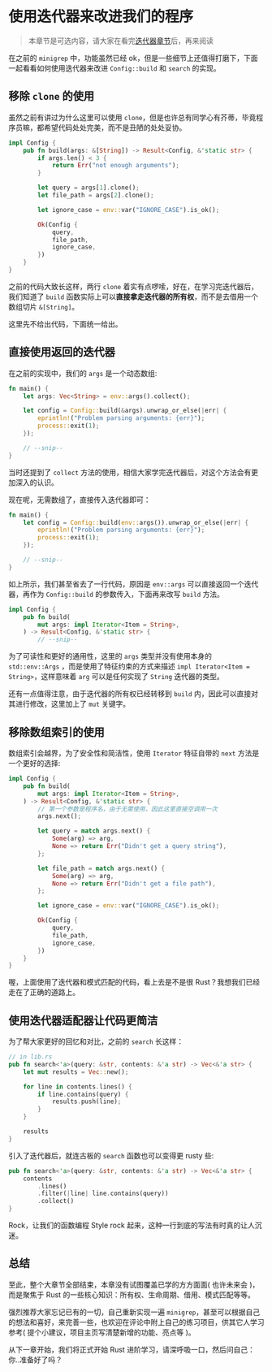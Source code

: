# 使用迭代器来改进我们的程序

> 本章节是可选内容，请大家在看完[迭代器章节](https://course.rs/advance/functional-programing/iterator.html)后，再来阅读


在之前的 `minigrep` 中，功能虽然已经 ok，但是一些细节上还值得打磨下，下面一起看看如何使用迭代器来改进 `Config::build` 和 `search` 的实现。

## 移除 `clone` 的使用

虽然之前有讲过为什么这里可以使用 `clone`，但是也许总有同学心有芥蒂，毕竟程序员嘛，都希望代码处处完美，而不是丑陋的处处妥协。

```rust
impl Config {
    pub fn build(args: &[String]) -> Result<Config, &'static str> {
        if args.len() < 3 {
            return Err("not enough arguments");
        }

        let query = args[1].clone();
        let file_path = args[2].clone();

        let ignore_case = env::var("IGNORE_CASE").is_ok();

        Ok(Config {
            query,
            file_path,
            ignore_case,
        })
    }
}
```

之前的代码大致长这样，两行 `clone` 着实有点啰嗦，好在，在学习完迭代器后，我们知道了 `build` 函数实际上可以**直接拿走迭代器的所有权**，而不是去借用一个数组切片 `&[String]`。

这里先不给出代码，下面统一给出。

## 直接使用返回的迭代器

在之前的实现中，我们的 `args` 是一个动态数组:

```rust
fn main() {
    let args: Vec<String> = env::args().collect();

    let config = Config::build(&args).unwrap_or_else(|err| {
        eprintln!("Problem parsing arguments: {err}");
        process::exit(1);
    });

    // --snip--
}
```

当时还提到了 `collect` 方法的使用，相信大家学完迭代器后，对这个方法会有更加深入的认识。

现在呢，无需数组了，直接传入迭代器即可：

```rust
fn main() {
    let config = Config::build(env::args()).unwrap_or_else(|err| {
        eprintln!("Problem parsing arguments: {err}");
        process::exit(1);
    });

    // --snip--
}
```

如上所示，我们甚至省去了一行代码，原因是 `env::args` 可以直接返回一个迭代器，再作为 `Config::build` 的参数传入，下面再来改写 `build` 方法。


```rust
impl Config {
    pub fn build(
        mut args: impl Iterator<Item = String>,
    ) -> Result<Config, &'static str> {
        // --snip--
```

为了可读性和更好的通用性，这里的 `args` 类型并没有使用本身的 `std::env::Args` ，而是使用了特征约束的方式来描述 `impl Iterator<Item = String>`，这样意味着 `arg` 可以是任何实现了 `String` 迭代器的类型。

还有一点值得注意，由于迭代器的所有权已经转移到 `build` 内，因此可以直接对其进行修改，这里加上了 `mut` 关键字。

## 移除数组索引的使用

数组索引会越界，为了安全性和简洁性，使用 `Iterator` 特征自带的 `next` 方法是一个更好的选择:

```rust
impl Config {
    pub fn build(
        mut args: impl Iterator<Item = String>,
    ) -> Result<Config, &'static str> {
        // 第一个参数是程序名，由于无需使用，因此这里直接空调用一次
        args.next();

        let query = match args.next() {
            Some(arg) => arg,
            None => return Err("Didn't get a query string"),
        };

        let file_path = match args.next() {
            Some(arg) => arg,
            None => return Err("Didn't get a file path"),
        };

        let ignore_case = env::var("IGNORE_CASE").is_ok();

        Ok(Config {
            query,
            file_path,
            ignore_case,
        })
    }
}
```

喔，上面使用了迭代器和模式匹配的代码，看上去是不是很 Rust？我想我们已经走在了正确的道路上。


## 使用迭代器适配器让代码更简洁

为了帮大家更好的回忆和对比，之前的 `search` 长这样：

```rust
// in lib.rs
pub fn search<'a>(query: &str, contents: &'a str) -> Vec<&'a str> {
    let mut results = Vec::new();

    for line in contents.lines() {
        if line.contains(query) {
            results.push(line);
        }
    }

    results
}
```

引入了迭代器后，就连古板的 `search` 函数也可以变得更 rusty 些:

```rust
pub fn search<'a>(query: &str, contents: &'a str) -> Vec<&'a str> {
    contents
        .lines()
        .filter(|line| line.contains(query))
        .collect()
}
```

Rock，让我们的函数编程 Style rock 起来，这种一行到底的写法有时真的让人沉迷。


## 总结

至此，整个大章节全部结束，本章没有试图覆盖已学的方方面面( 也许未来会 )，而是聚焦于 Rust 的一些核心知识：所有权、生命周期、借用、模式匹配等等。

强烈推荐大家忘记已有的一切，自己重新实现一遍 `minigrep`，甚至可以根据自己的想法和喜好，来完善一些，也欢迎在评论中附上自己的练习项目，供其它人学习参考( 提个小建议，项目主页写清楚新增的功能、亮点等 )。

从下一章开始，我们将正式开始 Rust 进阶学习，请深呼吸一口，然后问自己：你..准备好了吗？

